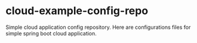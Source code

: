# cloud-example-config-repo
Simple cloud application config repository.
Here are configurations files for simple
spring boot cloud application.
